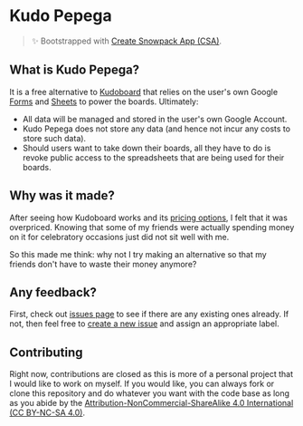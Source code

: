 # Kudo Pepega

> ✨ Bootstrapped with [Create Snowpack App (CSA)](https://github.com/snowpackjs/snowpack/tree/main/create-snowpack-app/cli).

## What is Kudo Pepega?

It is a free alternative to [Kudoboard](https://www.kudoboard.com/) that relies on the user's own Google [Forms](https://www.google.com/forms/about/) and [Sheets](https://www.google.com/sheets/about/) to power the boards. Ultimately:

- All data will be managed and stored in the user's own Google Account.
- Kudo Pepega does not store any data (and hence not incur any costs to store such data).
- Should users want to take down their boards, all they have to do is revoke public access to the spreadsheets that are being used for their boards.

## Why was it made?

After seeing how Kudoboard works and its [pricing options](https://www.kudoboard.com/#pricing), I felt that it was overpriced. Knowing that some of my friends were actually spending money on it for celebratory occasions just did not sit well with me.

So this made me think: why not I try making an alternative so that my friends don't have to waste their money anymore?

## Any feedback?

First, check out [issues page](https://github.com/teclu/Kudo-Pepega/issues) to see if there are any existing ones already. If not, then feel free to [create a new issue](https://github.com/teclu/Kudo-Pepega/issues/new) and assign an appropriate label.

## Contributing

Right now, contributions are closed as this is more of a personal project that I would like to work on myself. If you would like, you can always fork or clone this repository and do whatever you want with the code base as long as you abide by the [Attribution-NonCommercial-ShareAlike 4.0 International (CC BY-NC-SA 4.0)](https://creativecommons.org/licenses/by-nc-sa/4.0/).
